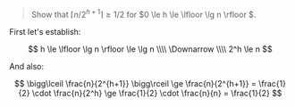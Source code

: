 > Show that $\lceil n / 2^{h+1} \rceil \ge 1 / 2$ for $0 \le h \le \lfloor
> \lg n \rfloor $.

First let's establish:

$$
h \le \lfloor \lg n \rfloor \le \lg n \\\\
\Downarrow \\\\
2^h \le n
$$

And also:

$$
\bigg\lceil \frac{n}{2^{h+1}} \bigg\rceil \ge
  \frac{n}{2^{h+1}} =
  \frac{1}{2} \cdot \frac{n}{2^h} \ge
  \frac{1}{2} \cdot \frac{n}{n} =
  \frac{1}{2}
$$
